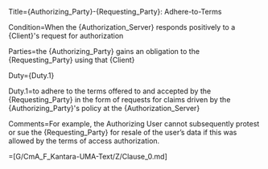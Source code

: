 Title={Authorizing_Party}-{Requesting_Party}: Adhere-to-Terms

Condition=When the {Authorization_Server} responds positively to a {Client}'s request for authorization

Parties=the {Authorizing_Party} gains an obligation to the {Requesting_Party} using that {Client}

Duty={Duty.1}

Duty.1=to adhere to the terms offered to and accepted by the {Requesting_Party} in the form of requests for claims driven by the {Authorizing_Party}'s policy at the {Authorization_Server}

Comments=For example, the Authorizing User cannot subsequently protest or sue the {Requesting_Party} for resale of the user’s data if this was allowed by the terms of access authorization.

=[G/CmA_F_Kantara-UMA-Text/Z/Clause_0.md]
